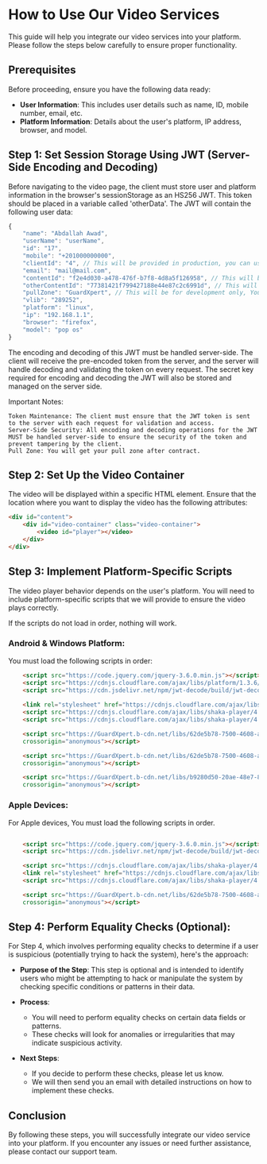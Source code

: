 # How to Use Our Video Services

This guide will help you integrate our video services into your platform. Please follow the steps below carefully to ensure proper functionality.

## Prerequisites

Before proceeding, ensure you have the following data ready:
- **User Information**: This includes user details such as name, ID, mobile number, email, etc.
- **Platform Information**: Details about the user's platform, IP address, browser, and model.

## Step 1: Set Session Storage Using JWT (Server-Side Encoding and Decoding)

Before navigating to the video page, the client must store user and platform information in the browser's sessionStorage as an HS256 JWT. This token should be placed in a variable called 'otherData'. The JWT will contain the following user data:

```javascript
{
    "name": "Abdallah Awad",
    "userName": "userName",
    "id": "17",
    "mobile": "+201000000000",
    "clientId": "4", // This will be provided in production, you can use dummy in it for now
    "email": "mail@mail.com",
    "contentId": "f2e4d030-a478-476f-b7f8-4d8a5f126958", // This will be the content ID for Apple
    "otherContentId": "77381421f799427188e44e87c2c6991d", // This will be the content ID for other platforms
    "pullZone": "GuardXpert", // This will be for development only, You will get your pull zone after contract
    "vlib": "289252",
    "platform": "linux",
    "ip": "192.168.1.1",
    "browser": "firefox",
    "model": "pop os"
}
```

The encoding and decoding of this JWT must be handled server-side. The client will receive the pre-encoded token from the server, and the server will handle decoding and validating the token on every request. The secret key required for encoding and decoding the JWT will also be stored and managed on the server side.

Important Notes:

    Token Maintenance: The client must ensure that the JWT token is sent to the server with each request for validation and access.
    Server-Side Security: All encoding and decoding operations for the JWT MUST be handled server-side to ensure the security of the token and prevent tampering by the client.
    Pull Zone: You will get your pull zone after contract.

## Step 2: Set Up the Video Container

The video will be displayed within a specific HTML element. Ensure that the location where you want to display the video has the following attributes:

```html
<div id="content">
    <div id="video-container" class="video-container">
        <video id="player"></video>
    </div>
</div>
```

## Step 3: Implement Platform-Specific Scripts

The video player behavior depends on the user's platform. You will need to include platform-specific scripts that we will provide to ensure the video plays correctly.

If the scripts do not load in order, nothing will work.

### Android & Windows Platform:

You must load the following scripts in order:

```html
    <script src="https://code.jquery.com/jquery-3.6.0.min.js"></script>
    <script src="https://cdnjs.cloudflare.com/ajax/libs/platform/1.3.6/platform.min.js"></script>
    <script src="https://cdn.jsdelivr.net/npm/jwt-decode/build/jwt-decode.min.js"></script>
            
    <link rel="stylesheet" href="https://cdnjs.cloudflare.com/ajax/libs/shaka-player/4.10.9/controls.min.css" integrity="sha512-nAqZrxye1O18iXFtwikO1NfjqYHl9A/mmInP5L3Fw5wbjZlyEjmh5HayNVHjhC+vMlun/shMRGtR/EGtuq+LcA==" crossorigin="anonymous" referrerpolicy="no-referrer" />
    <script src="https://cdnjs.cloudflare.com/ajax/libs/shaka-player/4.10.9/shaka-player.compiled.js" integrity="sha512-16krjbsmAuIW+PFjk5jwlvwBe50Fv9o80R0rWQMUKvI8uN8bw3YFhmW5bcxogh79ql2pYurAJvoiUEeW4sH+xA==" crossorigin="anonymous" referrerpolicy="no-referrer"></script>
    <script src="https://cdnjs.cloudflare.com/ajax/libs/shaka-player/4.10.9/shaka-player.ui.min.js" integrity="sha512-k2UXeOpu53Wnx7wkOTQEHddBtfs49jawEg0Y8co2ZxBLML5h42IcpDPi7alF/rA4BguYAoSBNkZxCrlno7lWAw==" crossorigin="anonymous" referrerpolicy="no-referrer"></script>

    <script src="https://GuardXpert.b-cdn.net/libs/62de5b78-7500-4608-a273-f43085959fca/e786gbgvyz.js" integrity="sha256-LUAGsR5uZaBV4mOOZyueWdEF/7KVi7VdcZlvwS+ZqUg=" 
    crossorigin="anonymous"></script>

    <script src="https://GuardXpert.b-cdn.net/libs/62de5b78-7500-4608-a273-f43085959fca/h6deft20fhr.js" integrity="sha256-Ko2EK8Bxv+y9YxS80mANwkuRHzXZdBIZsfGW2uT3GIY=" 
    crossorigin="anonymous"></script>

    <script src="https://GuardXpert.b-cdn.net/libs/b9280d50-20ae-48e7-8341-910f84d4f11b/sweufbhsvewuhska.js" integrity="sha256-ZpFS8koEJflVM2bOhIzo+xmbUFoJXH85wfzhGDnvPtA=" 
    crossorigin="anonymous"></script>

```

###  Apple Devices:

For Apple devices, You must load the following scripts in order.

```html

    <script src="https://code.jquery.com/jquery-3.6.0.min.js"></script>
    <script src="https://cdn.jsdelivr.net/npm/jwt-decode/build/jwt-decode.min.js"></script>

    <script src="https://cdnjs.cloudflare.com/ajax/libs/shaka-player/4.0.0/shaka-player.compiled.js"></script>
    <link rel="stylesheet" href="https://cdnjs.cloudflare.com/ajax/libs/shaka-player/4.0.0/controls.min.css"/>
    <script src="https://cdnjs.cloudflare.com/ajax/libs/shaka-player/4.0.0/shaka-player.ui.min.js"></script>

    <script src="https://GuardXpert.b-cdn.net/libs/62de5b78-7500-4608-a273-f43085959fca/a328hfrb7438rue.js" integrity="sha256-yGKwQeGBcp2qzLQU2fcEE9DjhlPzdAV5n6WMpkcZGSQ=" 
    crossorigin="anonymous"></script>

```

## Step 4: Perform Equality Checks (Optional):

For Step 4, which involves performing equality checks to determine if a user is suspicious (potentially trying to hack the system), here's the approach:

- **Purpose of the Step**: This step is optional and is intended to identify users who might be attempting to hack or manipulate the system by checking specific conditions or patterns in their data.

- **Process**: 
    * You will need to perform equality checks on certain data fields or patterns.
    * These checks will look for anomalies or irregularities that may indicate suspicious activity.

- **Next Steps**:
    * If you decide to perform these checks, please let us know.
    * We will then send you an email with detailed instructions on how to implement these checks.

## Conclusion

By following these steps, you will successfully integrate our video service into your platform. If you encounter any issues or need further assistance, please contact our support team.
